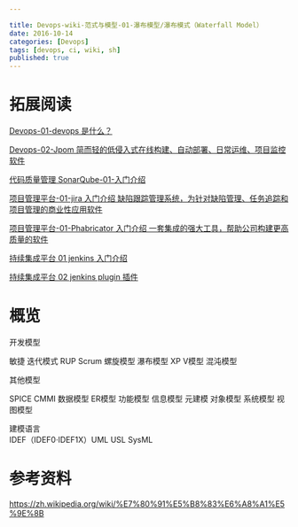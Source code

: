 ```yaml
---

title: Devops-wiki-范式与模型-01-瀑布模型/瀑布模式（Waterfall Model）
date: 2016-10-14
categories: [Devops]
tags: [devops, ci, wiki, sh]
published: true
---
```


# 拓展阅读

[Devops-01-devops 是什么？](https://houbb.github.io/2016/10/14/devops-01-overview)

[Devops-02-Jpom 简而轻的低侵入式在线构建、自动部署、日常运维、项目监控软件](https://houbb.github.io/2016/10/14/devops-02-jpom)

[代码质量管理 SonarQube-01-入门介绍](https://houbb.github.io/2016/10/14/devops-sonarqube-01-intro)

[项目管理平台-01-jira 入门介绍 缺陷跟踪管理系统，为针对缺陷管理、任务追踪和项目管理的商业性应用软件](https://houbb.github.io/2016/10/14/project-manage-jira-01-intro)

[项目管理平台-01-Phabricator 入门介绍 一套集成的强大工具，帮助公司构建更高质量的软件](https://houbb.github.io/2016/10/14/project-manage-phabricator-01-overview)

[持续集成平台 01 jenkins 入门介绍](https://houbb.github.io/2016/10/14/devops-jenkins-01-intro)

[持续集成平台 02 jenkins plugin 插件](https://houbb.github.io/2016/10/14/devops-jenkins-02-plugin)

# 概览

开发模型	

敏捷 
迭代模式 
RUP 
Scrum 
螺旋模型 
瀑布模型 
XP 
V模型
混沌模型

其他模型	

SPICE
CMMI
数据模型
ER模型
功能模型
信息模型
元建模
对象模型
系统模型
视图模型

建模语言	
IDEF（IDEF0·IDEF1X）UML USL SysML

# 参考资料

https://zh.wikipedia.org/wiki/%E7%80%91%E5%B8%83%E6%A8%A1%E5%9E%8B





